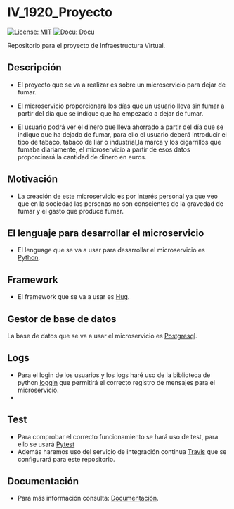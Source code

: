 # IV_1920_Proyecto
[![License: MIT](https://img.shields.io/badge/License-MIT-yellow.svg)](https://opensource.org/licenses/MIT)
[![Docu: Docu](https://img.shields.io/static/v1?label=Documentación&message=si&color=success)](https://juaneml.github.io/doc_IV-1920_Proyecto/)


Repositorio para el proyecto de Infraestructura Virtual.

## Descripción

- El proyecto que se va a realizar es sobre un microservicio para dejar de fumar.
  
- El microservicio proporcionará los días que un usuario lleva sin fumar a partir del día que se indique que ha empezado a dejar de fumar.
  
- El usuario podrá ver el dinero que lleva ahorrado a partir del día que se indique que ha dejado de fumar, para ello el usuario deberá introducir el tipo de tabaco, tabaco de liar o industrial,la marca y los cigarrillos que fumaba diariamente, el microservicio a partir de esos datos proporcinará la cantidad de dinero en euros.

## Motivación

- La creación de este microservicio es por interés personal ya que veo que en la sociedad las personas no son conscientes de la gravedad de fumar y el gasto que produce fumar.

## El lenguaje para desarrollar el microservicio

- El lenguage que se va a usar para desarrollar el microservicio es [Python](https://www.python.org/).



## Framework

- El framework que se va a usar es [Hug](http://www.hug.rest/).
  
## Gestor de base de datos
La base de datos que se va a usar el microservicio es [Postgresql](https://www.postgresql.org/).

## Logs
- Para el login de los usuarios y los logs haré uso de la biblioteca de python [loggin](https://docs.python.org/3/library/logging.html) que permitirá el correcto registro de mensajes para el microservicio.
- 
## Test
- Para comprobar el correcto funcionamiento se hará uso de test, para ello se usará [Pytest](https://docs.pytest.org/en/latest/)
- Además haremos uso del servicio de integración continua [Travis](https://travis-ci.org/) que se configurará para este repositorio.
  
## Documentación
- Para más información consulta: [Documentación](https://github.com/juaneml/IV_1920_Proyecto/tree/master/doc).


